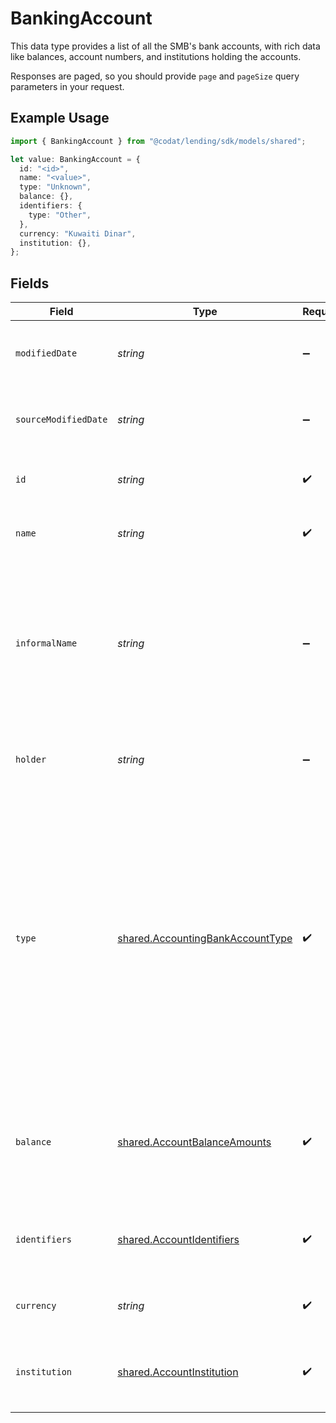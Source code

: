 # BankingAccount

This data type provides a list of all the SMB's bank accounts, with rich data like balances, account numbers, and institutions holding the accounts.

Responses are paged, so you should provide `page` and `pageSize` query parameters in your request.

## Example Usage

```typescript
import { BankingAccount } from "@codat/lending/sdk/models/shared";

let value: BankingAccount = {
  id: "<id>",
  name: "<value>",
  type: "Unknown",
  balance: {},
  identifiers: {
    type: "Other",
  },
  currency: "Kuwaiti Dinar",
  institution: {},
};
```

## Fields

| Field                                                                                                                                                                                                                                                                | Type                                                                                                                                                                                                                                                                 | Required                                                                                                                                                                                                                                                             | Description                                                                                                                                                                                                                                                          | Example                                                                                                                                                                                                                                                              |
| -------------------------------------------------------------------------------------------------------------------------------------------------------------------------------------------------------------------------------------------------------------------- | -------------------------------------------------------------------------------------------------------------------------------------------------------------------------------------------------------------------------------------------------------------------- | -------------------------------------------------------------------------------------------------------------------------------------------------------------------------------------------------------------------------------------------------------------------- | -------------------------------------------------------------------------------------------------------------------------------------------------------------------------------------------------------------------------------------------------------------------- | -------------------------------------------------------------------------------------------------------------------------------------------------------------------------------------------------------------------------------------------------------------------- |
| `modifiedDate`                                                                                                                                                                                                                                                       | *string*                                                                                                                                                                                                                                                             | :heavy_minus_sign:                                                                                                                                                                                                                                                   | N/A                                                                                                                                                                                                                                                                  | 2022-10-23 00:00:00 +0000 UTC                                                                                                                                                                                                                                        |
| `sourceModifiedDate`                                                                                                                                                                                                                                                 | *string*                                                                                                                                                                                                                                                             | :heavy_minus_sign:                                                                                                                                                                                                                                                   | N/A                                                                                                                                                                                                                                                                  | 2022-10-23 00:00:00 +0000 UTC                                                                                                                                                                                                                                        |
| `id`                                                                                                                                                                                                                                                                 | *string*                                                                                                                                                                                                                                                             | :heavy_check_mark:                                                                                                                                                                                                                                                   | The ID of the account from the provider.                                                                                                                                                                                                                             |                                                                                                                                                                                                                                                                      |
| `name`                                                                                                                                                                                                                                                               | *string*                                                                                                                                                                                                                                                             | :heavy_check_mark:                                                                                                                                                                                                                                                   | The name of the account according to the provider.                                                                                                                                                                                                                   |                                                                                                                                                                                                                                                                      |
| `informalName`                                                                                                                                                                                                                                                       | *string*                                                                                                                                                                                                                                                             | :heavy_minus_sign:                                                                                                                                                                                                                                                   | The friendly name of the account, chosen by the holder. This may not have been set by the account holder and therefore is not always available.                                                                                                                      |                                                                                                                                                                                                                                                                      |
| `holder`                                                                                                                                                                                                                                                             | *string*                                                                                                                                                                                                                                                             | :heavy_minus_sign:                                                                                                                                                                                                                                                   | The name of the person or company who holds the account.                                                                                                                                                                                                             |                                                                                                                                                                                                                                                                      |
| `type`                                                                                                                                                                                                                                                               | [shared.AccountingBankAccountType](../../../sdk/models/shared/accountingbankaccounttype.md)                                                                                                                                                                          | :heavy_check_mark:                                                                                                                                                                                                                                                   | The type of transactions and balances on the account.  <br/>For Credit accounts, positive balances are liabilities, and positive transactions **reduce** liabilities.  <br/>For Debit accounts, positive balances are assets, and positive transactions **increase** assets. |                                                                                                                                                                                                                                                                      |
| `balance`                                                                                                                                                                                                                                                            | [shared.AccountBalanceAmounts](../../../sdk/models/shared/accountbalanceamounts.md)                                                                                                                                                                                  | :heavy_check_mark:                                                                                                                                                                                                                                                   | Depending on the data provided by the underlying bank, not all balances are always available.                                                                                                                                                                        |                                                                                                                                                                                                                                                                      |
| `identifiers`                                                                                                                                                                                                                                                        | [shared.AccountIdentifiers](../../../sdk/models/shared/accountidentifiers.md)                                                                                                                                                                                        | :heavy_check_mark:                                                                                                                                                                                                                                                   | An object containing bank account identification information.                                                                                                                                                                                                        |                                                                                                                                                                                                                                                                      |
| `currency`                                                                                                                                                                                                                                                           | *string*                                                                                                                                                                                                                                                             | :heavy_check_mark:                                                                                                                                                                                                                                                   | The currency code for the account.                                                                                                                                                                                                                                   |                                                                                                                                                                                                                                                                      |
| `institution`                                                                                                                                                                                                                                                        | [shared.AccountInstitution](../../../sdk/models/shared/accountinstitution.md)                                                                                                                                                                                        | :heavy_check_mark:                                                                                                                                                                                                                                                   | The bank or other financial institution providing the account.                                                                                                                                                                                                       |                                                                                                                                                                                                                                                                      |